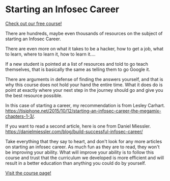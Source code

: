 # Starting an Infosec Career

[Check out our free course!](https://academy.hoppersroppers.org/mod/page/view.php?id=1248)

There are hundreds, maybe even thousands of resources on the subject of starting an Infosec Career. 

There are even more on what it takes to be a hacker, how to get a job, what to learn, where to learn it, how to learn it.... 

If a new student is pointed at a list of resources and told to go teach themselves, that is basically the same as telling them to go Google it. 

There are arguments in defense of finding the answers yourself, and that is why this course does not hold your hand the entire time. What it does do is point at exactly where your next step in the journey should go and give you the best resource possible. 

In this case of starting a career, my recommendation is from Lesley Carhart. <https://tisiphone.net/2015/10/12/starting-an-infosec-career-the-megamix-chapters-1-3/>.

If you want to read a second article, here is one from Daniel Miessler. <https://danielmiessler.com/blog/build-successful-infosec-career/>

Take everything that they say to heart, and don't look for any more articles on starting an infosec career. As much fun as they are to read, they won't be improving your ability. What will improve your ability is to follow this course and trust that the curriculum we developed is more efficient and will result in a better education than anything you could do by yourself. 



[Visit the course page!](https://academy.hoppersroppers.org/mod/page/view.php?id=1248) 
